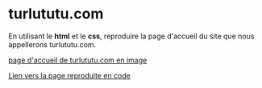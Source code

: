 # turlututu.com

En utilisant le **html** et le **css**, reproduire la page d'accueil du site que nous appellerons turlututu.com.

[page d'accueil de turlututu.com en image](/assets/img/turlututu.png)

[Lien vers la page reproduite en code](https://frederiquebaillais.github.io/turlututu.com/index.html)